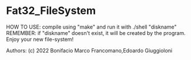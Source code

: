 # Fat32_FileSystem
HOW TO USE: compile using "make" and run it with ./shell "diskname"
REMEMBER: if "diskname" doesn't exist, it will be created by the program.
Enjoy your new file-system!

Authors:         (c) 2022 Bonifacio Marco Francomano,Edoardo Giuggioloni 
